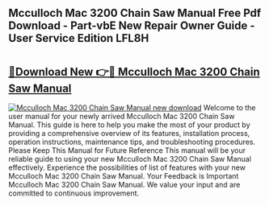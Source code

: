 ## Mcculloch Mac 3200 Chain Saw Manual Free Pdf Download - Part-vbE New Repair Owner Guide - User Service Edition LFL8H

# <h2><a href="http://bc6113.oget.top/?id=Mcculloch+Mac+3200+Chain+Saw+Manual">🔗Download New 👉🔴 Mcculloch Mac 3200 Chain Saw Manual</a></h2>

[![Mcculloch Mac 3200 Chain Saw Manual new download](https://i.imgur.com/5g1atiW.png)](http://bc6113.oget.top/?id=Mcculloch+Mac+3200+Chain+Saw+Manual)
Welcome to the user manual for your newly arrived Mcculloch Mac 3200 Chain Saw Manual. This guide is here to help you make the most of your product by providing a comprehensive overview of its features, installation process, operation instructions, maintenance tips, and troubleshooting procedures. Please Keep This Manual for Future Reference This manual will be your reliable guide to using your new Mcculloch Mac 3200 Chain Saw Manual effectively. Experience the possibilities of list of features with your new Mcculloch Mac 3200 Chain Saw Manual. Your Feedback is Important Mcculloch Mac 3200 Chain Saw Manual. We value your input and are committed to continuous improvement.
